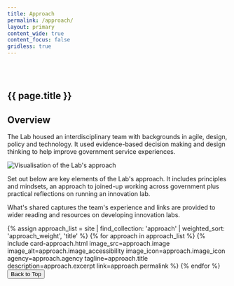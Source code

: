 ```yaml
---
title: Approach
permalink: /approach/
layout: primary
content_wide: true
content_focus: false
gridless: true
---
```


<section class="background-medium project">
  <div class="nz-grid-full nz-flex banner">
    <div class="nz-grid nz-width-one-whole hero-callout-full hero-callout-no_button">
      <h1 class="page-title" style="padding-top: 3rem">
        {{ page.title }}
      </h1>
    </div>
  </div>
</section>

<section class="nz-section">
  <div class="nz-grid">
    <h1 tabindex="0">Overview</h1>
      <p>The Lab housed an interdisciplinary team with backgrounds in agile, design, policy and technology. It used evidence-based decision making and design thinking to help improve government service experiences.</p>
      <img src="{{ site.baseurl }}/assets/img/mbie-showcase.png" alt="Visualisation of the Lab's approach" class="appproach-page-image">
      <p>Set out below are key elements of the Lab's approach. It includes principles and mindsets, an approach to joined-up working across government plus practical reflections on running an innovation lab.</p>
      <p>What's shared captures the team's experience and links are provided to wider reading and resources on developing innovation labs.</p>
  </div>

  <div class="nz-grid">
    <section class="nz-section">
      <div class="nz-section-bottom">
        <div class="nz-flex nz-flex-wrap">
          {% assign approach_list = site | find_collection: 'approach' | weighted_sort: 'approach_weight', 'title' %}
          {% for approach in approach_list %}
            {% include card-approach.html
            image_src=approach.image
            image_alt=approach.image_accessibility
            image_icon=approach.image_icon
            agency=approach.agency
            tagline=approach.title
            description=approach.excerpt
            link=approach.permalink
            %}
          {% endfor %}
          <button id="scrollToTopBtn" title="Go to top">Back to Top</button>
        </div>
      </div>
    </section>
  </div>
</section>
